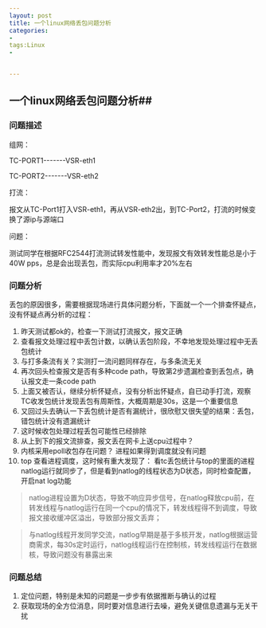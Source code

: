 ```yaml
---
layout: post
title: 一个linux网络丢包问题分析
categories:
- 
tags:Linux
- 


---
```

## 一个linux网络丢包问题分析##
### 问题描述 ###
组网：

TC-PORT1-------VSR-eth1

TC-PORT2-------VSR-eth2

打流：

报文从TC-Port1打入VSR-eth1，再从VSR-eth2出，到TC-Port2，打流的时候变换了源ip与源端口

问题：

测试同学在根据RFC2544打流测试转发性能中，发现报文有效转发性能总是小于40W pps，总是会出现丢包，而实际cpu利用率才20%左右

### 问题分析 ###
丢包的原因很多，需要根据现场进行具体问题分析，下面就一个一个排查怀疑点，没有怀疑点再分析的过程：

1. 昨天测试都ok的，检查一下测试打流报文，报文正确
2. 查看报文处理过程中丢包计数，以确认丢包阶段，不幸地发现处理过程中无丢包统计
3. 与打多条流有关？实测打一流问题同样存在，与多条流无关
4. 再次回头检查报文是否有多种code path，导致第2步遗漏检查到丢包点，确认报文走一条code path
5. 上面又被否认，继续分析怀疑点，没有分析出怀疑点，自已动手打流，观察TC收发包统计发现丢包有周斯性，大概周期是30s，这是一个重要信息
6. 又回过头去确认一下丢包统计是否有漏统计，很欣慰又很失望的结果：丢包，错包统计没有遗漏统计
7. 这时候收包处理过程丢包可能性已经排除
8. 从上到下的报文流排查，报文丢在网卡上送cpu过程中？ 
9. 内核采用epoll收包存在问题？ 进程如果得到调度就没有问题
10. top 查看进程调度，这时候有重大发现了：
看tc丢包统计与top的里面的进程natlog运行就同步了，但是看到natlog的线程状态为D状态，同时检查配置，开启nat log功能

>natlog进程设置为D状态，导致不响应异步信号，在natlog释放cpu前，在转发线程与natlog运行在同一个cpu的情况下，转发线程得不到调度，导致报文接收缓冲区溢出，导致部分报文丢弃；

>与natlog线程开发同学交流，natlog早期是基于多核开发，natlog根据运营商需求，每30s定时运行，natlog线程运行在控制核，转发线程运行在数据核，导致问题没有暴露出来


### 问题总结 ###
1. 定位问题，特别是未知的问题是一步步有依据推断与确认的过程
2. 获取现场的全方位消息，同时要对信息进行去噪，避免关键信息遗漏与无关干扰

